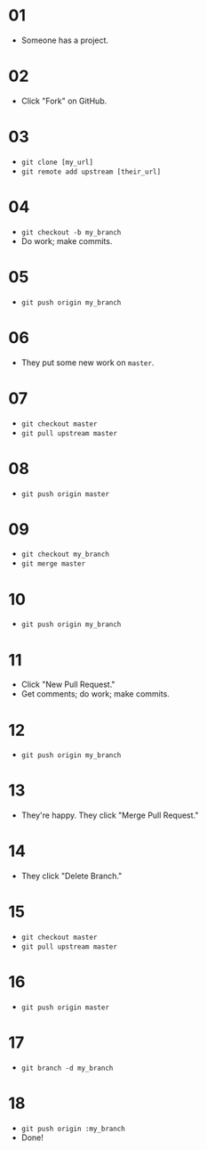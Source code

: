 # 01

- Someone has a project.

# 02

- Click "Fork" on GitHub.

# 03

- `git clone [my_url]`
- `git remote add upstream [their_url]`

# 04

- `git checkout -b my_branch`
- Do work; make commits.

# 05

- `git push origin my_branch`

# 06

- They put some new work on `master`.

# 07

- `git checkout master`
- `git pull upstream master`

# 08

- `git push origin master`

# 09

- `git checkout my_branch`
- `git merge master`

# 10

- `git push origin my_branch`

# 11

- Click "New Pull Request."
- Get comments; do work; make commits.

# 12

- `git push origin my_branch`

# 13

- They're happy. They click "Merge Pull Request."

# 14

- They click "Delete Branch."

# 15

- `git checkout master`
- `git pull upstream master`

# 16

- `git push origin master`

# 17

- `git branch -d my_branch`

# 18

- `git push origin :my_branch`
- Done!
